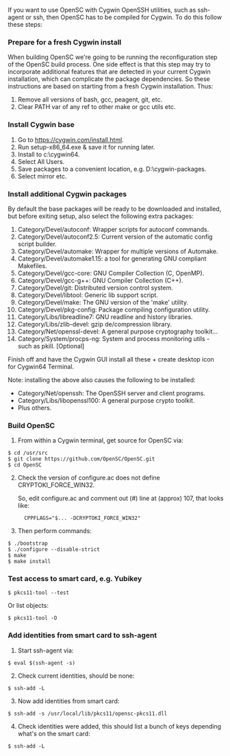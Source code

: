 If you want to use OpenSC with Cygwin OpenSSH utilities, such as ssh-agent or ssh,
then OpenSC has to be compiled for Cygwin. To do this follow these steps:

###  Prepare for a fresh Cygwin install
When building OpenSC we're going to be running the reconfiguration step of the OpenSC build process.
One side effect is that this step may try to incorporate additional features that are detected in 
your current Cygwin installation, which can complicate the package dependencies.
So these instructions are based on starting from a fresh Cygwin installation. Thus:
1. Remove all versions of bash, gcc, peagent, git, etc.
2. Clear PATH var of any ref to other make or gcc utils etc.

### Install Cygwin base 
1. Go to https://cygwin.com/install.html.
2. Run setup-x86_64.exe & save it for running later.
3. Install to c:\cygwin64.
4. Select All Users.
5. Save packages to a convenient location, e.g. D:\cygwin-packages.
6. Select mirror etc.

### Install additional Cygwin packages
By default the base packages will be ready to be downloaded and installed,
but before exiting setup, also select the following extra packages:
1. Category/Devel/autoconf: Wrapper scripts for autoconf commands.
2. Category/Devel/autoconf2.5: Current version of the automatic config script builder.
3. Category/Devel/automake: Wrapper for multiple versions of Automake.
4. Category/Devel/automake1.15: a tool for generating GNU compliant Makefiles.
5. Category/Devel/gcc-core: GNU Compiler Collection (C, OpenMP).
6. Category/Devel/gcc-g++: GNU Compiler Collection (C++).
7. Category/Devel/git: Distributed version control system.
8. Category/Devel/libtool: Generic lib support script.
9. Category/Devel/make: The GNU version of the 'make' utility.
10. Category/Devel/pkg-config: Package compiling configuration utility.
11. Category/Libs/libreadline7: GNU readline and history libraries.
12. Category/Libs/zlib-devel: gzip de/compression library.
13. Category/Net/openssl-devel: A general purpose cryptography toolkit...
14. Category/System/procps-ng: System and process monitoring utils - such as pkill. [Optional]

Finish off and have the Cygwin GUI install all these + create desktop icon for Cygwin64 Terminal.

Note: installing the above also causes the following to be installed:
* Category/Net/openssh: The OpenSSH server and client programs.
* Category/Libs/libopenssl100: A general purpose crypto toolkit.
* Plus others.

### Build OpenSC
1. From within a Cygwin terminal, get source for OpenSC via:
<pre><code>$ cd /usr/src
$ git clone https://github.com/OpenSC/OpenSC.git
$ cd OpenSC</code></pre>
2. Check the version of configure.ac does not define CRYPTOKI_FORCE_WIN32.

   So, edit configure.ac and comment out (#) line at (approx) 107, that looks like: 
      <pre><code>  CPPFLAGS="$... -DCRYPTOKI_FORCE_WIN32"</code></pre>
3. Then perform commands:
<pre><code>$ ./bootstrap
$ ./configure --disable-strict
$ make
$ make install</code></pre>

### Test access to smart card, e.g. Yubikey
<pre><code>$ pkcs11-tool --test</code></pre>
Or list objects:
<pre><code>$ pkcs11-tool -O</code></pre>

### Add identities from smart card to ssh-agent
1. Start ssh-agent via:
<pre><code>$ eval $(ssh-agent -s)</code></pre>
2. Check current identities, should be none:
<pre><code>$ ssh-add -L</code></pre>
3. Now add identities from smart card:
<pre><code>$ ssh-add -s /usr/local/lib/pkcs11/opensc-pkcs11.dll</code></pre>
4. Check identities were added, this should list a bunch of keys depending what's on the smart card:
<pre><code>$ ssh-add -L</code></pre>